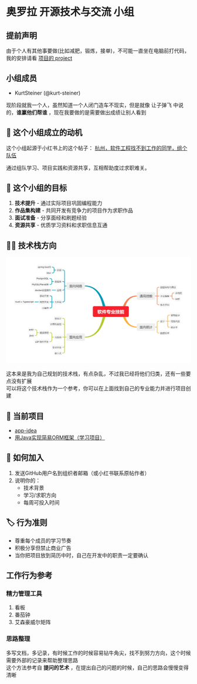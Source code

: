 # 奥罗拉 开源技术与交流 小组

## 提前声明

由于个人有其他事要做(比如减肥，锻炼，接单)，不可能一直坐在电脑前打代码，我的安排请看 [项目的 project](https://github.com/orgs/aurora-learning-communicating/projects)

## 小组成员

- KurtSteiner (@kurt-steiner)

现阶段就我一个人，虽然知道一个人闭门造车不现实，但是就像 让子弹飞 中说的，**谁赢他们帮谁** ，现在我要做的是需要做出成绩让别人看到

## 📌 这个小组成立的动机

这个小组起源于小红书上的这个帖子：
[杭州，软件工程找不到工作的同学，组个队伍](https://www.xiaohongshu.com/discovery/item/67f22b7a000000000b02ea99?source=webshare&xhsshare=pc_web&xsec_token=ABPa8_du8XqckzqRDE8L3CvESEq6nPynpUn0nVcfL4fo4=&xsec_source=pc_share)

通过组队学习、项目实践和资源共享，互相帮助度过求职难关。

## 🚀 这个小组的目标

1. **技术提升** - 通过实际项目巩固编程能力
2. **作品集构建** - 共同开发有竞争力的项目作为求职作品
3. **面试准备** - 分享面经和刷题经验
4. **资源共享** - 优质学习资料和求职信息互通

## 👨‍💻 技术栈方向

![techstack](../images/image.png)

这本来是我为自己规划的技术栈，有点杂乱，不过我已经将他们归类，还有一些要点没有扩展  
可以将这个技术栈作为一个参考，你可以在上面找到自己的专业能力并进行项目创建

## 📂 当前项目

- [app-idea](https://github.com/aurora-learning-communicating/app-ideas)
- [用Java实现简易ORM框架（学习项目）](https://github.com/aurora-learning-communicating/make-a-orm)

## 🤝 如何加入

1. 发送GitHub用户名到组织者邮箱（或小红书联系原帖作者）
2. 说明你的：
   - 技术背景
   - 学习/求职方向
   - 每周可投入时间

## 🏷️ 行为准则

- 尊重每个成员的学习节奏
- 积极分享但禁止商业广告
- 当你把项目放到简历中时，自己在开发中的职责一定要确认

## 工作行为参考

### 精力管理工具

1. 看板
2. 番茄钟
3. 艾森豪威尔矩阵

### 思路整理

多写文档，多记录，有时候工作的时候容易钻牛角尖，找不到努力方向，这个时候需要外部的记录来帮助整理思路  
这个方法参考自 **提问的艺术** ，在提出自己的问题的时候，自己的思路会慢慢变得清晰
